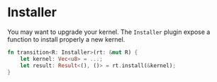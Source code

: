 # Installer

You may want to upgrade your kernel.
The `Installer` plugin expose a function to install properly a new kernel.

```rust
fn transition<R: Installer>(rt: &mut R) {
    let kernel: Vec<u8> = ...;
    let result: Result<(), ()> = rt.install(&kernel);
}
```
